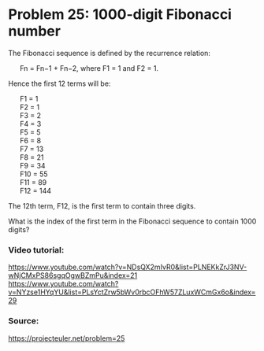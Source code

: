 # Problem 25: 1000-digit Fibonacci number

The Fibonacci sequence is defined by the recurrence relation:

&nbsp;&nbsp;&nbsp;&nbsp;&nbsp;&nbsp;Fn = Fn−1 + Fn−2, where F1 = 1 and F2 = 1.

Hence the first 12 terms will be:

&nbsp;&nbsp;&nbsp;&nbsp;&nbsp;&nbsp;F1 = 1<br/>
&nbsp;&nbsp;&nbsp;&nbsp;&nbsp;&nbsp;F2 = 1<br/>
&nbsp;&nbsp;&nbsp;&nbsp;&nbsp;&nbsp;F3 = 2<br/>
&nbsp;&nbsp;&nbsp;&nbsp;&nbsp;&nbsp;F4 = 3<br/>
&nbsp;&nbsp;&nbsp;&nbsp;&nbsp;&nbsp;F5 = 5<br/>
&nbsp;&nbsp;&nbsp;&nbsp;&nbsp;&nbsp;F6 = 8<br/>
&nbsp;&nbsp;&nbsp;&nbsp;&nbsp;&nbsp;F7 = 13<br/>
&nbsp;&nbsp;&nbsp;&nbsp;&nbsp;&nbsp;F8 = 21<br/>
&nbsp;&nbsp;&nbsp;&nbsp;&nbsp;&nbsp;F9 = 34<br/>
&nbsp;&nbsp;&nbsp;&nbsp;&nbsp;&nbsp;F10 = 55<br/>
&nbsp;&nbsp;&nbsp;&nbsp;&nbsp;&nbsp;F11 = 89<br/>
&nbsp;&nbsp;&nbsp;&nbsp;&nbsp;&nbsp;F12 = 144<br/>

The 12th term, F12, is the first term to contain three digits.

What is the index of the first term in the Fibonacci sequence to contain 1000 digits?

### Video tutorial: 
https://www.youtube.com/watch?v=NDsQX2mIvR0&list=PLNEKkZrJ3NV-wNjCMxPS86sgqOgwBZmPu&index=21<br/>
https://www.youtube.com/watch?v=NYzse1HYqYU&list=PLsYctZrw5bWv0rbcOFhW57ZLuxWCmGx6o&index=29

### Source:
https://projecteuler.net/problem=25

